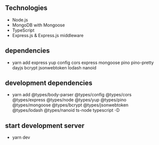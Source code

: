 ## Technologies
* Node.js
* MongoDB with Mongoose
* TypeScript
* Express.js & Express.js middleware

## dependencies 
* yarn add express yup config cors express mongoose pino pino-pretty dayjs bcrypt jsonwebtoken lodash nanoid

## development dependencies

* yarn add @types/body-parser @types/config @types/cors @types/express @types/node @types/yup @types/pino @types/mongoose @types/bcrypt @types/jsonwebtoken @types/lodash @types/nanoid ts-node typescript -D

## start development server

* yarn dev



